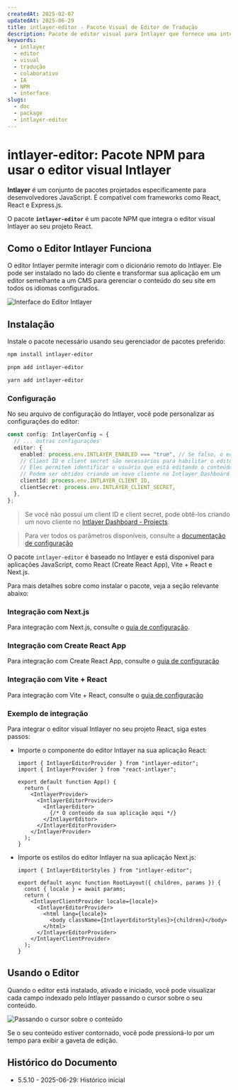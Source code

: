```yaml
---
createdAt: 2025-02-07
updatedAt: 2025-06-29
title: intlayer-editor - Pacote Visual de Editor de Tradução
description: Pacote de editor visual para Intlayer que fornece uma interface intuitiva para gerenciar traduções e edição colaborativa de conteúdo com assistência de IA.
keywords:
  - intlayer
  - editor
  - visual
  - tradução
  - colaborativo
  - IA
  - NPM
  - interface
slugs:
  - doc
  - package
  - intlayer-editor
---
```


# intlayer-editor: Pacote NPM para usar o editor visual Intlayer

**Intlayer** é um conjunto de pacotes projetados especificamente para desenvolvedores JavaScript. É compatível com frameworks como React, React e Express.js.

O pacote **`intlayer-editor`** é um pacote NPM que integra o editor visual Intlayer ao seu projeto React.

## Como o Editor Intlayer Funciona

O editor Intlayer permite interagir com o dicionário remoto do Intlayer. Ele pode ser instalado no lado do cliente e transformar sua aplicação em um editor semelhante a um CMS para gerenciar o conteúdo do seu site em todos os idiomas configurados.

![Interface do Editor Intlayer](https://github.com/aymericzip/intlayer/blob/main/docs/assets/intlayer_editor_ui.png)

## Instalação

Instale o pacote necessário usando seu gerenciador de pacotes preferido:

```bash packageManager="npm"
npm install intlayer-editor
```

```bash packageManager="pnpm"
pnpm add intlayer-editor
```

```bash packageManager="yarn"
yarn add intlayer-editor
```

### Configuração

No seu arquivo de configuração do Intlayer, você pode personalizar as configurações do editor:

```typescript
const config: IntlayerConfig = {
  // ... outras configurações
  editor: {
    enabled: process.env.INTLAYER_ENABLED === "true", // Se falso, o editor está inativo e não pode ser acessado.
    // Client ID e client secret são necessários para habilitar o editor.
    // Eles permitem identificar o usuário que está editando o conteúdo.
    // Podem ser obtidos criando um novo cliente no Intlayer Dashboard - Projects (https://intlayer.org/dashboard/projects).
    clientId: process.env.INTLAYER_CLIENT_ID,
    clientSecret: process.env.INTLAYER_CLIENT_SECRET,
  },
};
```

> Se você não possui um client ID e client secret, pode obtê-los criando um novo cliente no [Intlayer Dashboard - Projects](https://intlayer.org/dashboard/projects).

> Para ver todos os parâmetros disponíveis, consulte a [documentação de configuração](https://github.com/aymericzip/intlayer/blob/main/docs/docs/pt/configuration.md)

O pacote `intlayer-editor` é baseado no Intlayer e está disponível para aplicações JavaScript, como React (Create React App), Vite + React e Next.js.

Para mais detalhes sobre como instalar o pacote, veja a seção relevante abaixo:

### Integração com Next.js

Para integração com Next.js, consulte o [guia de configuração](https://github.com/aymericzip/intlayer/blob/main/docs/docs/pt/intlayer_with_nextjs_15.md).

### Integração com Create React App

Para integração com Create React App, consulte o [guia de configuração](https://github.com/aymericzip/intlayer/blob/main/docs/docs/pt/intlayer_with_create_react_app.md)

### Integração com Vite + React

Para integração com Vite + React, consulte o [guia de configuração](https://github.com/aymericzip/intlayer/blob/main/docs/docs/pt/intlayer_with_vite+react.md)

### Exemplo de integração

Para integrar o editor visual Intlayer no seu projeto React, siga estes passos:

- Importe o componente do editor Intlayer na sua aplicação React:

  ```tsx fileName="src/App.jsx"
  import { IntlayerEditorProvider } from "intlayer-editor";
  import { IntlayerProvider } from "react-intlayer";

  export default function App() {
    return (
      <IntlayerProvider>
        <IntlayerEditorProvider>
          <IntlayerEditor>
            {/* O conteúdo da sua aplicação aqui */}
          </IntlayerEditor>
        </IntlayerEditorProvider>
      </IntlayerProvider>
    );
  }
  ```

- Importe os estilos do editor Intlayer na sua aplicação Next.js:

  ```tsx fileName="src/app/[locale]/layout.jsx"
  import { IntlayerEditorStyles } from "intlayer-editor";

  export default async function RootLayout({ children, params }) {
    const { locale } = await params;
    return (
      <IntlayerClientProvider locale={locale}>
        <IntlayerEditorProvider>
          <html lang={locale}>
            <body className={IntlayerEditorStyles}>{children}</body>
          </html>
        </IntlayerEditorProvider>
      </IntlayerClientProvider>
    );
  }
  ```

## Usando o Editor

Quando o editor está instalado, ativado e iniciado, você pode visualizar cada campo indexado pelo Intlayer passando o cursor sobre o seu conteúdo.

![Passando o cursor sobre o conteúdo](https://github.com/aymericzip/intlayer/blob/main/docs/assets/intlayer_editor_hover_content.png)

Se o seu conteúdo estiver contornado, você pode pressioná-lo por um tempo para exibir a gaveta de edição.

## Histórico do Documento

- 5.5.10 - 2025-06-29: Histórico inicial
